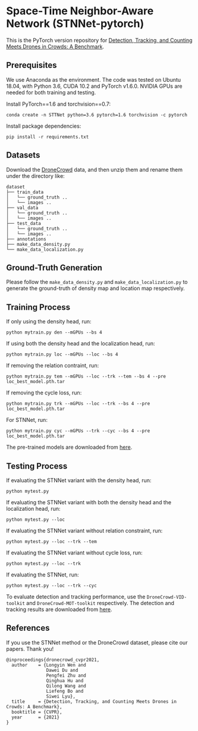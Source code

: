 # Space-Time Neighbor-Aware Network (STNNet-pytorch)

This is the PyTorch version repository for [Detection, Tracking, and Counting Meets Drones in Crowds: A Benchmark](https://openaccess.thecvf.com/content/CVPR2021/papers/Wen_Detection_Tracking_and_Counting_Meets_Drones_in_Crowds_A_Benchmark_CVPR_2021_paper.pdf).

## Prerequisites
We use Anaconda as the environment. The code was tested on Ubuntu 18.04, with Python 3.6, CUDA 10.2 and PyTorch v1.6.0. NVIDIA GPUs are needed for both training and testing.

Install PyTorch==1.6 and torchvision==0.7:
```
conda create -n STTNet python=3.6 pytorch=1.6 torchvision -c pytorch
```

Install package dependencies:
```
pip install -r requirements.txt
```

## Datasets
Download the [DroneCrowd](https://drive.google.com/drive/folders/1EUKLJ1WmrhWTNGt4wFLyHRfspJAt56WN?usp=sharing) data, and then unzip them and rename them under the directory like:

```
dataset
├── train_data
│   └── ground_truth ..
│   └── images ..
├── val_data
│   └── ground_truth ..
│   └── images ..
├── test_data
│   └── ground_truth ..
│   └── images ..
├── annotations
├── make_data_density.py
└── make_data_localization.py
```

## Ground-Truth Generation

Please follow the `make_data_density.py` and `make_data_localization.py` to generate the ground-truth of density map and location map respectively.

## Training Process
If only using the density head, run:

```
python mytrain.py den --mGPUs --bs 4
``` 

If using both the density head and the localization head, run:

```
python mytrain.py loc --mGPUs --loc --bs 4
``` 

If removing the relation contraint, run:

```
python mytrain.py tem --mGPUs --loc --trk --tem --bs 4 --pre loc_best_model.pth.tar
``` 

If removing the cycle loss, run:

```
python mytrain.py trk --mGPUs --loc --trk --bs 4 --pre loc_best_model.pth.tar
``` 

For STNNet, run:

```
python mytrain.py cyc --mGPUs --trk --cyc --bs 4 --pre loc_best_model.pth.tar
``` 

The pre-trained models are downloaded from [here](https://drive.google.com/file/d/1H-GrqyYxERLzVM5wQblUDeX24Ht2lD6q/view?usp=sharing).

## Testing Process
If evaluating the STNNet variant with the density head, run:

```
python mytest.py
``` 

If evaluating the STNNet variant with both the density head and the localization head, run:

```
python mytest.py --loc
``` 

If evaluating the STNNet variant without relation constraint, run:

```
python mytest.py --loc --trk --tem
``` 

If evaluating the STNNet variant without cycle loss, run:

```
python mytest.py --loc --trk
``` 

If evaluating the STNNet, run:

```
python mytest.py --loc --trk --cyc
``` 

To evaluate detection and tracking performance, use the `DroneCrowd-VID-toolkit` and `DroneCrowd-MOT-toolkit` respectively. The detection and tracking results are downloaded from [here](https://drive.google.com/file/d/1Ipsjlxk_U3j2cYgQ89o2DgN4wYdDZ8xr/view?usp=sharing).


## References

If you use the STNNet method or the DroneCrowd dataset, please cite our papers. Thank you!

```
@inproceedings{dronecrowd_cvpr2021,
  author    = {Longyin Wen and
               Dawei Du and
               Pengfei Zhu and
               Qinghua Hu and
               Qilong Wang and
               Liefeng Bo and
               Siwei Lyu},
  title     = {Detection, Tracking, and Counting Meets Drones in Crowds: A Benchmark},
  booktitle = {CVPR},
  year      = {2021}
}

```
